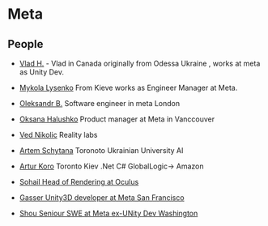# Meta

## People

- [Vlad H.](https://www.linkedin.com/in/nek0pi/) - Vlad in Canada originally from Odessa Ukraine , works at meta as Unity Dev.
- [Mykola Lysenko](https://www.linkedin.com/in/mykola-lysenko-989a1489/) From Kieve works as Engineer Manager at Meta. 
- [Oleksandr B.](https://www.linkedin.com/in/oleksandr-b-b31a5b5a/) Software engineer in meta London
- [Oksana Halushko](https://www.linkedin.com/in/oksanahlushko/) Product manager at Meta in Vanccouver
- [Ved Nikolic](https://www.linkedin.com/in/vednikolic/) Reality labs

- [Artem Schytana](https://www.linkedin.com/in/artem-shchetyna/) Toronoto Ukrainian University AI

- [Artur Koro](https://www.linkedin.com/in/artur-korop-b3545569/) Toronto Kiev .Net C# GlobalLogic-> Amazon


- [Sohail Head of Rendering at Oculus](https://www.linkedin.com/in/sohail-shafii-%E2%96%AA%EF%B8%8F-bb25382a/)
- [Gasser Unity3D developer at Meta San Francisco](https://www.linkedin.com/in/gasser-aboubakr-014a84121/)
- [Shou Seniour SWE at Meta ex-UNity Dev Washington](https://www.linkedin.com/in/shuoweic/)


